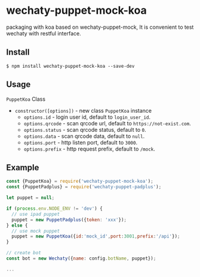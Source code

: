 # wechaty-puppet-mock-koa

packaging with koa based on wechaty-puppet-mock, It is convenient to test wechaty with restful interface.

## Install

```shell
$ npm install wechaty-puppet-mock-koa --save-dev
```

## Usage

`PuppetKoa` Class

- `constructor([options])` - new class `PuppetKoa` instance
  - `options.id` - login user id, default to `login_user_id`.
  - `options.qrcode` - scan qrcode url, default to `https://not-exist.com`.
  - `options.status` - scan qrcode status, default to `0`.
  - `options.data` - scan qrcode data, default to `null`.
  - `options.port` - http listen port, default to `3000`.
  - `options.prefix` - http request prefix, default to `/mock`.

## Example

```javascript
const {PuppetKoa} = require('wechaty-puppet-mock-koa');
const {PuppetPadplus} = require('wechaty-puppet-padplus');

let puppet = null;

if (process.env.NODE_ENV != 'dev') {
  // use ipad puppet
  puppet = new PuppetPadplus({token: 'xxx'});
} else {
  // use mock puppet
  puppet = new PuppetKoa({id:'mock_id',port:3001,prefix:'/api'});
}

// create bot
const bot = new Wechaty({name: config.botName, puppet});

...
```




